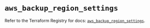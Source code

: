 # `aws_backup_region_settings`

Refer to the Terraform Registry for docs: [`aws_backup_region_settings`](https://registry.terraform.io/providers/hashicorp/aws/5.34.0/docs/resources/backup_region_settings).
